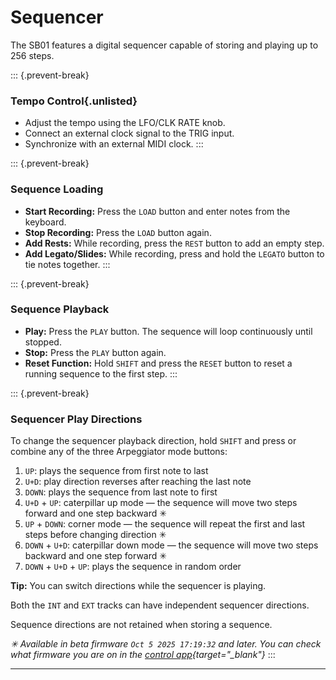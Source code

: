 # Sequencer

<article>

The SB01 features a digital sequencer capable of storing and playing up to 256 steps.

::: {.prevent-break}
### Tempo Control{.unlisted}
* Adjust the tempo using the LFO/CLK RATE knob.
* Connect an external clock signal to the TRIG input.
* Synchronize with an external MIDI clock.
:::

::: {.prevent-break}
### Sequence Loading

* **Start Recording:** Press the `LOAD` button and enter notes from the keyboard.
* **Stop Recording:** Press the `LOAD` button again.
* **Add Rests:** While recording, press the `REST` button to add an empty step.
* **Add Legato/Slides:** While recording, press and hold the `LEGATO` button to tie notes together.
:::

::: {.prevent-break}
### Sequence Playback

* **Play:** Press the `PLAY` button. The sequence will loop continuously until stopped.
* **Stop:** Press the `PLAY` button again.
* **Reset Function:** Hold `SHIFT` and press the `RESET` button to reset a running sequence to the first step.
:::

::: {.prevent-break}
### Sequencer Play Directions

To change the sequencer playback direction, hold `SHIFT` and press or combine any of the three Arpeggiator mode buttons:

1. `UP`: plays the sequence from first note to last
2. `U+D`: play direction reverses after reaching the last note
3. `DOWN`: plays the sequence from last note to first
4. `U+D` + `UP`: caterpillar up mode — the sequence will move two steps forward and one step backward ✳
5. `UP` + `DOWN`: corner mode — the sequence will repeat the first and last steps before changing direction ✳
6. `DOWN` + `U+D`: caterpillar down mode — the sequence will move two steps backward and one step forward ✳
7. `DOWN` + `U+D` + `UP`: plays the sequence in random order

**Tip:** You can switch directions while the sequencer is playing.

Both the `INT` and `EXT` tracks can have independent sequencer directions.

Sequence directions are not retained when storing a sequence.

*✳ Available in beta firmware `Oct 5 2025 17:19:32` and later. You can check what firmware you are on in the [control app](https://control.playsuperlative.com){target="_blank"}*
:::

</article>

---
